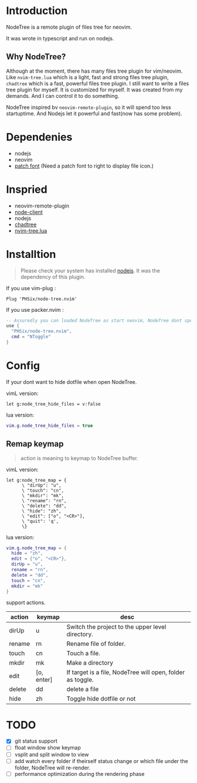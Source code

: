 # Introduction

NodeTree is a remote plugin of files tree for neovim.

It was wrote in typescript and run on nodejs.

## Why NodeTree?

Although at the moment, there has many files tree plugin for vim/neovim. Like `nvim-tree.lua` which is a light, fast and strong files tree plugin, `chadtree` which is a fast, powerful files tree plugin. I still want to write a files tree plugin for myself. It is customized for myself. It was created from my demands. And I can control it to do something. 

NodeTree inspired bv `neovim-remote-plugin`, so it will spend too less startuptime. And Nodejs let it powerful and fast(now has some problem).

# Dependenies

- nodejs
- neovim
- [patch font](https://nerdfonts.com) (Need a patch font to right to display file icon.)

# Inspried

- neovim-remote-plugin
- [node-client](https://github.com/neovim/node-client)
- nodejs
- [chadtree](https://github.com/ms-jpq/chadtree)
- [nvim-tree.lua](https://github.com/kyazdani42/nvim-tree.lua)

# Installtion

> Please check your system has installed [nodejs](https://nodejs.org/). It was the dependency of this plugin.

If you use vim-plug :

```vimL
Plug 'PHSix/node-tree.nvim'
```

If you use packer.nvim :

```lua
-- Assuredly you can loaded NodeTree as start neovim, NodeTree dont spend too match staruptime, but I more accustomed to load lazily.
use {
  "PHSix/node-tree.nvim",
  cmd = "NToggle"
}
```

# Config

If your dont want to hide dotfile when open NodeTree.

vimL version:

```vimL
let g:node_tree_hide_files = v:false
```

lua version:

```lua
vim.g.node_tree_hide_files = true
```

## Remap keymap

> action is meaning to keymap to NodeTree buffer.

vimL version:

```vimscript
let g:node_tree_map = {
      \ "dirUp": "u",
      \ "touch": "cn",
      \ "mkdir": "mk",
      \ "rename": "rn",
      \ "delete": "dd",
      \ "hide": "zh",
      \ "edit": ["o", "<CR>"],
      \ "quit": 'q',
      \}
```

lua version:

```lua
vim.g.node_tree_map = {
  hide = "zh",
  edit = {"o", "<CR>"},
  dirUp = "u",
  rename = "rn",
  delete = "dd",
  touch = "cn",
  mkdir = "mk"
}

```

support actions.

| action | keymap     | desc                                                       |
| ------ | ---------- | ---------------------------------------------------------- |
| dirUp  | u          | Switch the project to the upper level directory.           |
| rename | rn         | Rename file of folder.                                     |
| touch  | cn         | Touch a file.                                              |
| mkdir  | mk         | Make a directory                                           |
| edit   | [o, enter] | If target is a file, NodeTree will open, folder as toggle. |
| delete | dd         | delete a file                                              |
| hide   | zh         | Toggle hide dotfile or not                                 |

# TODO

- [x] git status support
- [ ] float window show keymap
- [ ] vsplit and split window to view
- [ ] add watch every folder if theirself status change or which file under the folder, NodeTree will re-render.
- [ ] performance optimization during the rendering phase
